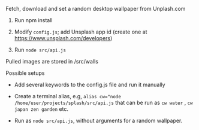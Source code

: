 Fetch, download and set a random desktop wallpaper from Unplash.com

1) Run npm install

2) Modify `config.js`; add Unsplash app id (create one at https://www.unsplash.com/developers)

3) Run `node src/api.js`

Pulled images are stored in /src/walls


Possible setups

- Add several keywords to the config.js file and run it manually

- Create a terminal alias, e.g, `alias cw="node /home/user/projects/splash/src/api.js` that
can be run as `cw water` , `cw japan zen garden` etc.

- Run as `node src/api.js`, without arguments for a random wallpaper.
